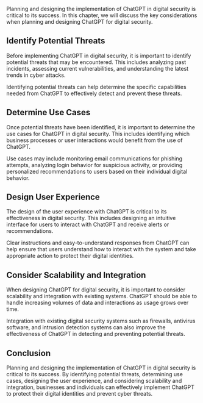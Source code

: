 
Planning and designing the implementation of ChatGPT in digital security is critical to its success. In this chapter, we will discuss the key considerations when planning and designing ChatGPT for digital security.

Identify Potential Threats
--------------------------

Before implementing ChatGPT in digital security, it is important to identify potential threats that may be encountered. This includes analyzing past incidents, assessing current vulnerabilities, and understanding the latest trends in cyber attacks.

Identifying potential threats can help determine the specific capabilities needed from ChatGPT to effectively detect and prevent these threats.

Determine Use Cases
-------------------

Once potential threats have been identified, it is important to determine the use cases for ChatGPT in digital security. This includes identifying which business processes or user interactions would benefit from the use of ChatGPT.

Use cases may include monitoring email communications for phishing attempts, analyzing login behavior for suspicious activity, or providing personalized recommendations to users based on their individual digital behavior.

Design User Experience
----------------------

The design of the user experience with ChatGPT is critical to its effectiveness in digital security. This includes designing an intuitive interface for users to interact with ChatGPT and receive alerts or recommendations.

Clear instructions and easy-to-understand responses from ChatGPT can help ensure that users understand how to interact with the system and take appropriate action to protect their digital identities.

Consider Scalability and Integration
------------------------------------

When designing ChatGPT for digital security, it is important to consider scalability and integration with existing systems. ChatGPT should be able to handle increasing volumes of data and interactions as usage grows over time.

Integration with existing digital security systems such as firewalls, antivirus software, and intrusion detection systems can also improve the effectiveness of ChatGPT in detecting and preventing potential threats.

Conclusion
----------

Planning and designing the implementation of ChatGPT in digital security is critical to its success. By identifying potential threats, determining use cases, designing the user experience, and considering scalability and integration, businesses and individuals can effectively implement ChatGPT to protect their digital identities and prevent cyber threats.
